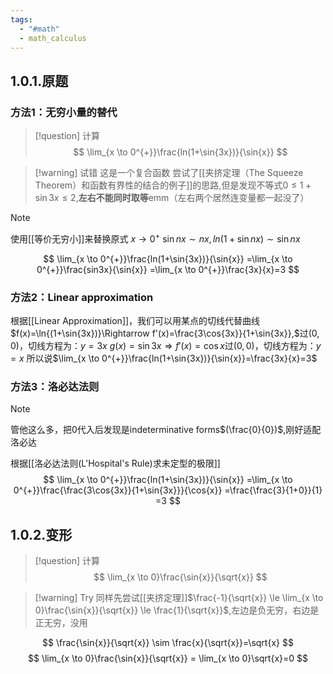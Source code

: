 ```yaml
---
tags:
  - "#math"
  - math_calculus
---
```

## 1.0.1.原题
### 方法1：无穷小量的替代

> [!question] 
> 计算
> $$
> \lim_{x \to 0^{+}}\frac{ln(1+\sin{3x})}{\sin{x}}
> $$

> [!warning] 试错
> 这是一个复合函数
> 尝试了[[夹挤定理（The Squeeze Theorem）和函数有界性的结合的例子]]的思路,但是发现不等式$0 \le 1+\sin{3x} \le 2$,**左右不能同时取等**emm（左右两个居然连变量都一起没了）

> [!NOTE]
> 使用[[等价无穷小]]来替换原式$\ x \to 0^{+} \ \sin{nx}\sim nx,ln(1+\sin nx)\sim\sin{nx}$

$$
\lim_{x \to 0^{+}}\frac{ln(1+\sin{3x})}{\sin{x}}
=\lim_{x \to 0^{+}}\frac{sin3x}{\sin{x}}
=\lim_{x \to 0^{+}}\frac{3x}{x}=3
$$



### 方法2：Linear approximation

根据[[Linear Approximation]]，我们可以用某点的切线代替曲线
$f(x)=\ln{(1+\sin{3x})}\Rightarrow f'(x)=\frac{3\cos{3x}}{1+\sin{3x}},$过$(0,0)$，切线方程为：$y=3x$
$g(x)=\sin{3x} \Rightarrow f'(x)=\cos{x}$过$(0,0)$，切线方程为：$y=x$
所以说$\lim_{x \to 0^{+}}\frac{ln(1+\sin{3x})}{\sin{x}}=\frac{3x}{x}=3$


### 方法3：洛必达法则

> [!NOTE]
> 管他这么多，把0代入后发现是indeterminative forms$(\frac{0}{0})$,刚好适配洛必达

根据[[洛必达法则(L'Hospital's Rule)求未定型的极限]]
$$
\lim_{x \to 0^{+}}\frac{ln(1+\sin{3x})}{\sin{x}}
=\lim_{x \to 0^{+}}\frac{\frac{3\cos{3x}}{1+\sin{3x}}}{\cos{x}}
=\frac{\frac{3}{1+0}}{1}
=3
$$




## 1.0.2.变形

> [!question] 
> 计算
> $$
> \lim_{x \to 0}\frac{\sin{x}}{\sqrt{x}}
> $$

> [!warning] Try
> 同样先尝试[[夹挤定理]]$\frac{-1}{\sqrt{x}} \le \lim_{x \to 0}\frac{\sin{x}}{\sqrt{x}} \le \frac{1}{\sqrt{x}}$,左边是负无穷，右边是正无穷，没用

$$
\frac{\sin{x}}{\sqrt{x}} \sim \frac{x}{\sqrt{x}}=\sqrt{x}
$$
$$
\lim_{x \to 0}\frac{\sin{x}}{\sqrt{x}} = \lim_{x \to 0}\sqrt{x}=0
$$
